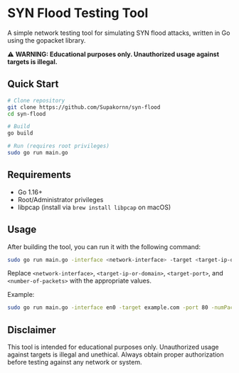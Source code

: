 # SYN Flood Testing Tool

A simple network testing tool for simulating SYN flood attacks, written in Go using the gopacket library.

⚠️ **WARNING: Educational purposes only. Unauthorized usage against targets is illegal.**

## Quick Start

```bash
# Clone repository
git clone https://github.com/Supakornn/syn-flood
cd syn-flood

# Build
go build

# Run (requires root privileges)
sudo go run main.go
```

## Requirements

- Go 1.16+
- Root/Administrator privileges
- libpcap (install via `brew install libpcap` on macOS)

## Usage

After building the tool, you can run it with the following command:

```bash
sudo go run main.go -interface <network-interface> -target <target-ip-or-domain> -port <target-port> -numPackets <number-of-packets>
```

Replace `<network-interface>`, `<target-ip-or-domain>`, `<target-port>`, and `<number-of-packets>` with the appropriate values.

Example:

```bash
sudo go run main.go -interface en0 -target example.com -port 80 -numPackets 1000
```

## Disclaimer

This tool is intended for educational purposes only. Unauthorized usage against targets is illegal and unethical. Always obtain proper authorization before testing against any network or system.
